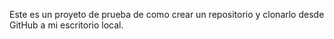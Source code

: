Este es un proyeto de prueba de como crear un repositorio y clonarlo desde GitHub a mi escritorio local.
